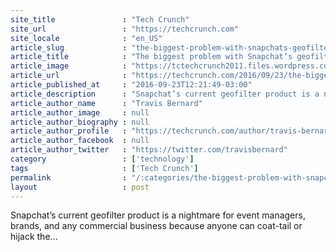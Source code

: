 ```yaml
---
site_title               : "Tech Crunch"
site_url                 : "https://techcrunch.com"
site_locale              : "en_US"
article_slug             : "the-biggest-problem-with-snapchats-geofilter-product"
article_title            : "The biggest problem with Snapchat’s geofilter product"
article_image            : "https://tctechcrunch2011.files.wordpress.com/2016/03/snapchat-down.png?w=764&h=400&crop=1"
article_url              : "https://techcrunch.com/2016/09/23/the-biggest-problem-with-snapchats-geofilter-product/"
article_published_at     : "2016-09-23T12:21:49-03:00"
article_description      : "Snapchat’s current geofilter product is a nightmare for event managers, brands, and any commercial business because anyone can coat-tail or hijack the..."
article_author_name      : "Travis Bernard"
article_author_image     : null
article_author_biography : null
article_author_profile   : "https://techcrunch.com/author/travis-bernard/"
article_author_facebook  : null
article_author_twitter   : "https://twitter.com/travisbernard"
category                 : ['technology']
tags                     : ['Tech Crunch']
permalink                : "/:categories/the-biggest-problem-with-snapchats-geofilter-product/"
layout                   : post
---
```


Snapchat’s current geofilter product is a nightmare for event managers, brands, and any commercial business because anyone can coat-tail or hijack the...

